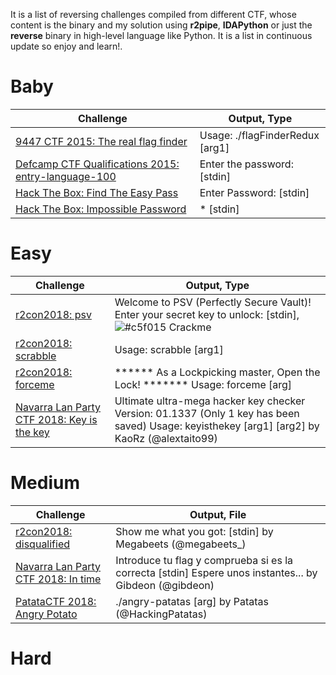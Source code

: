 It is a list of reversing challenges compiled from different CTF, whose content is the binary and my solution using <b>r2pipe</b>, <b>IDAPython</b> or just the <b>reverse</b> binary in high-level language like Python. It is a list in continuous update so enjoy and learn!.
# Baby
| Challenge  | Output, Type|
| ----- | ------ |
| <a href="https://github.com/naivenom/reversing-list/tree/master/9447%20CTF%202015/The%20real%20flag%20finder">9447 CTF 2015: The real flag finder</a>  | Usage: ./flagFinderRedux [arg1]|
| <a href="https://github.com/naivenom/reversing-list/tree/master/Defcamp%20CTF%20Qualifications%202015/entry-language-100">Defcamp CTF Qualifications 2015: entry-language-100</a> | Enter the password: [stdin]|
| <a href="https://github.com/naivenom/reversing-list/tree/master/Hack%20The%20Box/Find%20The%20Easy%20Pass">Hack The Box: Find The Easy Pass</a> | Enter Password: [stdin]|
| <a href="https://github.com/naivenom/reversing-list/tree/master/Hack%20The%20Box/Impossible%20Password">Hack The Box: Impossible Password</a> | * [stdin]|

# Easy
| Challenge  | Output, Type|
| ----- | ------ |
| <a href="https://github.com/naivenom/reversing-list/tree/master/r2con2018/psv">r2con2018: psv</a>  | Welcome to PSV (Perfectly Secure Vault)! Enter your secret key to unlock: [stdin], ![#c5f015](https://placehold.it/15/c5f015/000000?text=+) Crackme|
| <a href="https://github.com/naivenom/reversing-list/tree/master/r2con2018/scrabble">r2con2018: scrabble</a>  | Usage: scrabble [arg1]|
| <a href="https://github.com/naivenom/reversing-list/tree/master/r2con2018/forceme">r2con2018: forceme</a>  | ****** As a Lockpicking master, Open the Lock! *******  Usage: forceme [arg]|
| <a href="https://github.com/naivenom/reversing-list/tree/master/Navarra%20Lan%20Party%20CTF%202018/Key%20is%20the%20key">Navarra Lan Party CTF 2018: Key is the key</a>  | Ultimate ultra-mega hacker key checker Version: 01.1337 (Only 1 key has been saved) Usage: keyisthekey [arg1] [arg2] by KaoRz (@alextaito99)|

# Medium

| Challenge  | Output, File|
| ----- | ------ |
| <a href="https://github.com/naivenom/reversing-list/tree/master/r2con2018/disqualified">r2con2018: disqualified</a>  | Show me what you got: [stdin] by Megabeets (@megabeets_)|
| <a href="https://github.com/naivenom/reversing-list/tree/master/Navarra%20Lan%20Party%20CTF%202018/In%20time">Navarra Lan Party CTF 2018: In time</a>  | Introduce tu flag y comprueba si es la correcta [stdin] Espere unos instantes... by Gibdeon (@gibdeon)|
| <a href="https://github.com/naivenom/reversing-list/tree/master/PatataCTF/Angry%20Potato">PatataCTF 2018: Angry Potato</a>  | ./angry-patatas [arg] by Patatas (@HackingPatatas)|
# Hard

